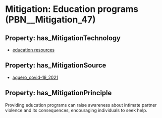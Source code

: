 # Mitigation: __Education programs__ (PBN__Mitigation_47)

## Property: has_MitigationTechnology

* [education resources](../Technology/PBN__Technology_2924)

## Property: has_MitigationSource

* [aguero_covid-19_2021](../Article/PBN__Article_8)

## Property: has_MitigationPrinciple

Providing education programs can raise awareness about intimate partner violence and its consequences, encouraging individuals to seek help.

